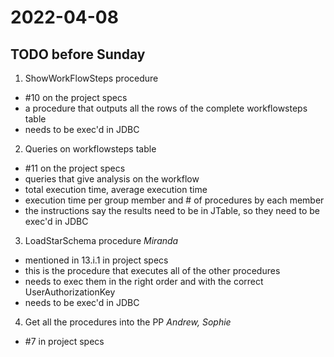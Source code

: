 # 2022-04-08
## TODO before Sunday

1. ShowWorkFlowSteps procedure
  - #10 on the project specs
  - a procedure that outputs all the rows of the complete workflowsteps table
  - needs to be exec'd in JDBC

2. Queries on workflowsteps table
  - #11 on the project specs
  - queries that give analysis on the workflow
  - total execution time, average execution time
  - execution time per group member and # of procedures by each member
  - the instructions say the results need to be in JTable, so they need to be exec'd in JDBC

3. LoadStarSchema procedure *Miranda*
  - mentioned in 13.i.1 in project specs
  - this is the procedure that executes all of the other procedures
  - needs to exec them in the right order and with the correct UserAuthorizationKey
  - needs to be exec'd in JDBC

4. Get all the procedures into the PP *Andrew, Sophie*
  - #7 in project specs